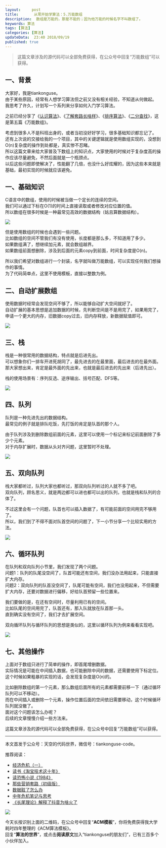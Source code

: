 ```yaml
---   
layout:     post  
title:       从零开始学算法：5.万能数组  
description:  数组是万能的，那是不能的；因为他万能的时候名字不叫数组了。   
keywords: 算法 
tags: [算法]  
categories: [算法]  
updateData:  23:40 2018/09/19   
published: true   
---  
```




> 这篇文章涉及的源代码可以全部免费获得，在公众号中回复“万能数组”可以获得。 


## 一、背景

大家好，我是tiankonguse。  
由于某些原因，经常有人想学习算法但之前又没有相关经验，不知道从何做起。
我思考了许久，计划写一个系列来分享如何入门学习算法。  


之前已经分享了《[认识算法](https://mp.weixin.qq.com/s/2CyGYZ5SFs-cLBHkxAhdyg)》、《[了解套路长啥样](https://mp.weixin.qq.com/s/OvX3H9_JmzjPA091ZqUegQ)》、《[排序算法](https://mp.weixin.qq.com/s/MSoXEzDSyxf3gVAt-2D1bw)》、《[二分查找](https://mp.weixin.qq.com/s/UQ7wU7qHd-YI4P4iCYAa3g)》，这是第五篇《万能数组》。  


考虑到很多人不是科班出身的，或者当初没好好学习，很多基础知识都忘记了。  
还有上次说的交接给我的一个项目，其中的关键逻辑就是使用数组实现的，没想到O(n)复杂度的操作到处都是，真实惨不忍睹。  
所以这篇文章来给大家普及下数组上的知识点，大家使用的时候对于复杂度高的操作应该尽量避免，不然后面就是一个瓶颈点。   
以后这些问题即使解决了，性能翻了几倍，也没什么好炫耀的，因为这些本来就是基础，最初实现的时候就应该避免。  


## 一、基础知识  


C语言中的数组，使用的时候被当做一个定长的连续的空间。  
我们可以通过下标在O(1)的时间上直接读取或者修改对应位置的值。  
所以数组在很多时候是一种最常见高效的数据结构（姑且算数据结构）。  


![](//res2018.tiankonguse.com/images/2018/09/array-base.png)  


但是使用数组的时候也会遇到一些问题。  
比如数组的空间不管我们有没有使用，长度都是那么多，不知道用了多少。  
如果数组满了，想继续加元素，就会数组越界。  
如果数组前面想删除，涉及到后面的元素copy到前面，时间复杂度是O(n)。  


所以我们希望对数组进行一个封装，名字就叫做万能数组，可以实现任何我们想操作的事情。  
为了代码简单点，这里不使用模板，直接以整数为例。  


## 二、自动扩展数组  

使用数据时经常会发现空间不够了，所以能够自动扩大空间就好了。  
自动扩展的基本思想是追加数据的时候，先判断空间是不是用完了，如果用完了，申请一个更大的内存，旧数据copy过去，旧内存释放，新数据赋值即可。  


![](//res2018.tiankonguse.com/images/2018/09/full-array.png)  


## 三、栈

栈是一种很常用的数据结构，特点就是后进先出。  
可以想象你们一排车开进死胡同了，最先进去的在最里面，最后进去的在最外面。  
那大家想出来，肯定是最外面的先出来，也就是最后进去的先出来（后进先出）。  


栈的使用场景有：序列反选、逆序输出、括号匹配、DFS等。  


![](//res2018.tiankonguse.com/images/2018/09/full-stack.png)  


## 四、队列


队列是一种先进先出的数据结构。  
最常见的例子就是排队吃饭，先打饭的肯定是队首的那个人。  


由于队列涉及到删除数组前面的元素，这里可以使用一个标记来标记前面删除了多少个元素。  
对于内存扩展时，数据从头对齐问题，这里暂时不处理。  


![](//res2018.tiankonguse.com/images/2018/09/full-queue.png)  


## 五、双向队列

栈大家都听过，队列大家也都听过，那双向队列听过的人就不多了吧。  
双向队列，顾名思义，就是两边都可以进也都可以出的队列，也就是栈和队列的合体了。  

不过这里会有一个问题，队首也可以插入数据了，有可能前面的空间用完不够用了。  
所以，我们到了不得不面对队首空间的问题了，下一小节分享一个比较实用的方法。  


![](//res2018.tiankonguse.com/images/2018/09/double-queue.png)  


## 六、循环队列  

在队列和双向队列小节里，我们发现了两个问题。  
问题1：队列的队尾没空间了，队首可能还有空间，我们没办法用起来，只能直接扩大内存。  
问题2：双向队列的队首没空间了，队尾可能有空间，我们也没用起来，不但需要扩大内存，还要对数据进行偏移，好给队首预留一些位置来。  


我们要做的是，在还有空间时，尽量利用已有的空间。  
比如队尾的空间用完了，队首还有，那入队就放在队首那一头。  
直到确实没有空间了，我们才去扩展空间。    


双向循环队列与循环队列的思想是类似的，这里以循环队列为例来看看实现吧。  


![](//res2018.tiankonguse.com/images/2018/09/loop-queue.png)  


## 七、其他操作

上面对于数组只进行了简单的操作，即首尾增删数据。  
实际情况是可能在中间插入数据，也可能删除中间的数据，还需要使用下标定位。  
这个时候如果粗暴的实现的话，会发现复杂度是O(n)的。  


比如删除数组的第一个元素，那么数组后面所有的元素都需要前移一下（通过循环队列可以不移动）。  
而在中间插入或删除一个元素，操作位置后面的空间依旧需要移动，这个时候循环队列就没辙了。  
面对这个问题该怎么办呢？  
后续的文章慢慢介绍一些方法来。  



这篇文章涉及的源代码可以全部免费获得，在公众号中回复“万能数组”可以获得。  

---


本文首发于公众号：天空的代码世界，微信号：tiankonguse-code。  


推荐阅读：  


* [经济危机（一）](https://mp.weixin.qq.com/s/hxO7oR8cLljSClYS-yE6pw)   
* [读书《淘宝技术这十年》](https://mp.weixin.qq.com/s/IeOQGh22U_1TPrf6sYYTkQ)  
* [读恐怖小说《1984》](https://mp.weixin.qq.com/s/q7HL5o_R5cqJc0b9Ll7EMw)    
* [那些营销套路（初级版）](https://mp.weixin.qq.com/s/xdvqZo9ll6kaL66Cdx)   
* [数据脏了怎么办](https://mp.weixin.qq.com/s/Blw4yxmIsE51dzzbNcfFbg)    
* [中年危机笔记与思考](https://mp.weixin.qq.com/s/dFzDtZS0JN6hhpc1DF-e_g)     
* [《长尾理论》解释了抖音为啥火了](https://mp.weixin.qq.com/s/sFWtMYj_WOKdgjolo7T56A)  



![](//res2018.tiankonguse.com/images/tiankonguse-support.png)   


今天长按识别上面的二维码，在公众号中回复“**ACM模板**”，你将免费获得我大学耗时四年整理的《ACM算法模板》。  
回复“**算法的世界**”，或点击**阅读原文**加入“tiankonguse的朋友们”，已有三百多个小伙伴加入。  




